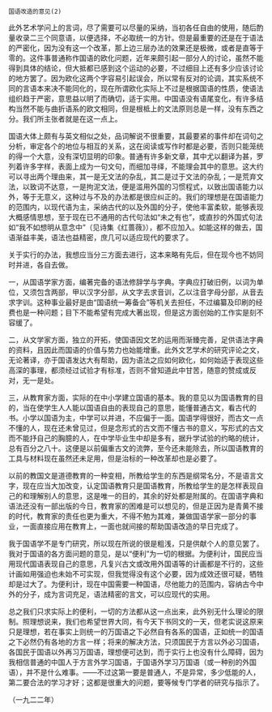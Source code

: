     国语改造的意见(2) 

   此外艺术学问上的言词，尽了需要可以尽量的采纳，当初各任自由的使用，随后酌量收录二三个同意语，以便选择，不必取统一的方针。但是最重要的还是在于语法的严密化，因为没有这一个改革，那上边三层办法的效果还是极微，或者是直等于零的。这件事普通称作国语的欧化问题，近年来颇引起一部分人的讨论，虽然不能得到具体的结论，但大抵都已感到这个运动的必要，不过细目上还有多少应该讨论的地方罢了。因为欧化这两个字容易引起误会，所以常有反对的论调，其实系统不同的言语本来决不能同化的，现在所谓欧化实际上不过是根据国语的性质，使语法组织趋于严密，意思益以明了而确切，适于实用。中国语没有语尾变化，有许多结构当然不能与曲折语系的欧文相同，但是根柢上的文法原则总是一样，没有东西之分。我们所主张者就是在这一点上。

   国语大体上颇有与英文相似之处，品词解说不很重要，其最要紧的事件却在词句之分析，审定各个的地位与相互的关系，这在阅读或写作时都是必要，否则只能笼统的得一个大意，没有深切显明的印象。普通有许多新文章，其中尤以翻译为甚，罗列着许多字样，表面上成为一句文句，而细加寻绎，不能理会其中的意思。这大约可以寻出两个理由来，其一是无文法的杂乱，其二是过于文法的杂乱；一是荒弃文法，以致词不达意，一是拘泥文法，便是滥用外国的习惯程式，以致出国语能力以外，等于无意义，这种过与不及的办法都是很应纠正的。我们的理想是在国语能力的范围内，以现代语为主，采纳古代的以及外国的分子，使他丰富柔软，能够表现大概感情思想，至于现在已不通用的古代句法如“未之有也”，或直抄的外国式句法如“我不如想明从意念中”（见诗集《红蔷薇》），都不应加入。如能这样的做去，国语渐益丰美，语法也益精密，庶几可以适应现代的要求了。

   关于实行的办法，我想应当分三方面去进行，这本来略有先后，但在现今也不妨同时并进，各自去做。

   一，从国语学家方面，编著完备的语法修辞学与字典。字典应打破旧例，以词为单位，又须包含两部，甲以汉字分部，从文字去求音训，乙以注音字母分部，从音去求字训。这种事业最好是由“国语统一筹备会”等机关去担任，不过编纂及印刷的经费也是一种问题；目下不能希望有完成大著出现，但是这方面创始的工作实是刻不容缓了。

   二，从文学家方面，独立的开拓，使国语因文艺的运用而渐臻完善，足供语法字典的资料，且因此而国语的价值与势力也始能增重。此外文艺学术的研究评论之文，无论著译，亦于国语发达大有帮助，因为语法之应如何欧化，如何始适于表现这些高深的事理，都须经过试验才有标准，否则不曾知道此中甘苦，随意的赞成或反对，无一是处。

   三，从教育家方面，实际的在中小学建立国语的基本。我的意见以为国语教育的目的，当在使学生人人能以国语自由的表现自己的意思，能懂普通古文，看古代的书。小学以国语为主，中学可以并进，不应偏于一面。国语学得很好，而古文一点不懂的人，现在还未曾见过，但是念形式的古文而不懂古书的意义，写形式的古文而不能抒自己的胸臆的人，在中学毕业生中却是多有，据升学试验的约略的统计，总有百分之八十。这便是以前偏重古文的流弊，至今还未能除去，所以国语教育的工具与材料现在虽然还未足用，但是治标的一种改革却也是必要了。

   以前的教国文是道德教育的一种变相，所教给学生的东西是纲常名分，不是语言文字，现在应当大加改变，认定国语教育只是国语教育，所教给学生的是怎样表现自己的和理解别人的意思，这是唯一的目的，其余的好处都是附属的。在国语字典和语法还没有一部出版的今日，教育家的困难是可以想见的，但是正因为是青黄不接的时代，教育家的责任也更为重大，不得不勉为其难，兼做国语学家一部分的事业，一面直接应用在教育上，一面也就间接的帮助国语改造的早日完成了。

   我于国语学不是专门研究，所以现在所说的很是粗浅，只是供献个人的意见罢了。我对于国语的各方面问题的意见，是以“便利”为一切的根据。为便利计，国民应当用现代国语表现自己的意思，凡复兴古文或改用外国语等的计画都是不行的，这些计画如用强迫也未始不可实现，但我觉得没有这个必要，因为成效还很可疑，牺牲却是过大了。为便利计，现在中国需要一种国语，尽他能力的范围内，容纳古今中外的分子，成为言词充足，语法精密的言文，可以应现代的实用。

   总之我们只求实际上的便利，一切的方法都从这一点出来，此外别无什么理论的限制。照理想说来，我们也希望世界大同，有今天下书同文的一天，但老实说这原来只是理想，若在事实上则统一的万国语之下必然自有各系的国语，正如统一的国语之下必然仍有各地的方言一样；将来的解决方法，只须国民于方言以外必习国语，各国民于国语以外再习万国语，理想便可达到，而于实行上也没有什么障碍，因为我相信普通的中国人于方言外学习国语，于国语外学习万国语（或一种别的外国语），并不是什么难事。——不过这第一要是普通人，不是异常，多少低能的人，第二要合法的学习才好；这都是很重大的问题，要等候专门学者的研究与指示了。

   （一九二二年）

